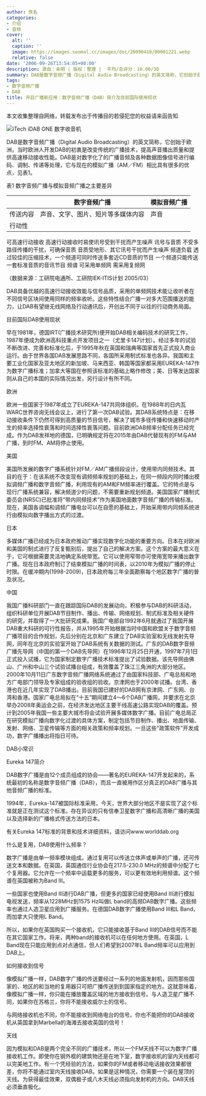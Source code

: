 ```yaml
---
author: 佚名
categories:
- 介绍
- 音频
cover:
  alt: ''
  caption: ''
  image: https://images.soomal.cc/images/doc/20090418/00001221.webp
  relative: false
date: '2006-09-26T13:54:05+08:00'
description: 源自：未明 | 版权：整理 |  平均/总评分：10.00/30
summary: DAB是数字音频广播（Digital Audio Broadcasting）的英文简称，它创始于欧洲，当时欧洲人开发DAB的初衷是改变传统的广播技术，提高声音播出质量和提供高速移动接收性能。DAB是对数字化了的广播音频及各种数据图像信号进行编码、调制、传递等处理，它与现在的模拟广播（AM／FM）相比具有很多的优点
tags:
- 数字音频广播
- DAB
title: 开启广播新应用：数字音频广播（DAB）简介及目前国际使用现状
---
```


本文收集整理自网络，转载发布出于传播目的若侵犯您的权益请来函告知



![iTech iDAB ONE 数字收音机](https://images.soomal.cc/images/doc/20090418/00001221.webp)



DAB是数字音频广播（Digital Audio Broadcasting）的英文简称，它创始于欧洲，当时欧洲人开发DAB的初衷是改变传统的广播技术，提高声音播出质量和提供高速移动接收性能。DAB是对数字化了的广播音频及各种数据图像信号进行编码、调制、传递等处理，它与现在的模拟广播（AM／FM）相比具有很多的优点，见表1。



表1  数字音频广播与模拟音频广播之主要差异



|  | 数字音频广播 | 模拟音频广播 |
| --- | --- | --- |
| 传送内容 | 声音、文字、图片、短片等多媒体内容 | 声音 |
| 行动性 |

 可高速行动接收  高速行动接收时易使讯号受到干扰而产生噪声  讯号与音质  不受多路径传播的干扰，可确保音质 音质受地形、其它讯号干扰而产生噪声  频道负载  透过较佳的压缩技术，一个频道可同时传送多套近CD音质的节目 一个频道只能传送一套标准音质的音讯节目  频谱    可采用单频网    需采用复频网

（数据来源：工研院电通所、工研院IEK-ITIS计划 2005/03）



DAB具备优越的高速行动接收效能与信号品质，采用的单频网技术能让收听者在不同信号区块间使用同样的频率收听。这些特性结合广播一对多大范围播送的能力，让DAB有望继无线网络及行动通讯后，开创出不同于以往的行动商务局面。

目前国际DAB使用现状

早在1981年，德国IRT(广播技术研究所)便开始DAB相关编码技术的研究工作，1987年便成为欧洲高科技重点开发项目之一（尤里卡147计划）。经过多年的试验不断改进、完善和标准化后，于1995年秋在英国和瑞典等国家首先正式投入商业运行。由于世界各国DAB发展思路不同，各国所采用制式标准也各异。我国和主要工业化国家及亚太地区的新加坡、马来西亚、韩国等国家都采用EUREKA-147作为数字广播标准；加拿大等国在参照该标准的基础上略作修改；美、日等发达国家则从自己的本国的实际情况出发，另行设计有所不同。

欧洲

欧洲一些国家于1987年成立了EUREKA-147共同体组织。在1988年的日内瓦WARC世界咨询无线会议上，进行了第一次DAB试验。其DAB系统特点是：在移动接收条件下仍然可得到高质量的节目信号，解决了城市多径传播和快速移动时产生的频率选择性衰落和时间选择性衰落问题。目前欧洲DAB频率分配任务已经完成。作为DAB发祥地的德国，已明确规定将在2015年由DAB代替现有的FM与AM广播，到时FM、AM将停止使用。

美国

美国所发展的数字广播系统针对FM／AM广播频段设计，使用带内同频技术。其目的在于：在该系统不改变现有调频频率规划的基础上，在同一频段内同时播出模拟调频广播和数字音频广播，利用现有的AM和FM频率进行覆盖。它的特点是与现行广播系统兼容，解决频道少的问题，不需要重新规划频道。美国国家广播制式委员会(NRSC)已批准将“带内同频技术”作为美国地面数字音频广播的传输标准。现在，美国各调幅和调频广播电台可以在自愿的基础上，开始采用带内同频系统进行由模拟向数字播出方式的过渡。

日本

多媒体广播已经成为日本政府推动广播实现数字化功能的重要方向。日本在对欧洲和美国的制式进行了反复甄别后，提出了自己的解决方案。这个方案的最大意义在于，它可根据需要灵活地确定系统带宽。它可以使用窄带亦可使用宽带来播出数字广播。现在日本政府制订了结束模拟广播的时间表，以2010年为模拟广播的停止时限。在缓冲期内(1998-2009)，日本政府每三年全面勘察每个地区数字广播的普及状况。

中国

我国广播科研部门一直在跟踪国际DAB的发展动向，积极参与DAB的科研活动，组织科研单位开展DAB节目制作、播出、传输、网络规划、制式标准及相关硬件的研究，并取得了一大批研究成果。我国广电部自1992年6月就通过了我国开展DAB重大科研的可行性报告，并从1995年开始根据当时中国和欧盟关于数字音频广播项目的合作规划，先后分别在北京和广东建立了DAB实验室和无线发射先导网，同年在北京的实验室开始了DAB系统有关数据的测试。广东的DAB数字音频广播先导网（中国的第一个DAB先导网）在1996年12月25日开通，1997年7月1日正式投入试播，它为国家制定数字广播技术标准提出了试验数据。该先导网由佛山、广州和中山三个试验试播台组成，有效覆盖了珠江三角洲的大部分地区。2000年10月11日广东数字音频广播网络系统通过了由国家科技部、广电总局和地方广电部门领导及专家组成的验收组的验收。京津网也于2000年试播。台湾、香港也在近几年实现了DAB播出。目前我国已建好的DAB网有京津网、广东网、台湾和香港。国家广电总局拟在“十五”期间建立4～6个DAB广播网，并要求在北京举办2008年奥运会之前，在经济发达地区主要干线高速公路实现DAB的覆盖。预计到2005年我国一些主要大城市将会试验开展多媒体数字广播。目前广电总局正在研究模拟广播向数字化过渡的具体方案，制定包括节目制作、播出、地面传输、发射、网络、卫星传输等方面的相关政策和频率规划。一旦这些“政策软件”开发成功，数字广播播出将指日可待。

DAB小常识

Eureka 147简介



DAB数字广播是由12个成员组成的协会――著名的EUREKA-147开发起来的，系统最初的名称是数字音频广播（DAB），而且一直被用作区分真正的DAB广播与其他音频广播的标准。

1994年，Eureka-147被国际标准采用，今天，世界大部分地区不是实现了这个标准就是正在测试这个标准。存在异议的只有信奉卫星数字广播和高清晰广播的美国以及选择新的广播格式传送方法的日本。

有关Eureka 147标准的背景和技术详细资料，请访问www.worlddab.org



什么是复用，DAB使用什么频率？

数字广播是由单一频率模块组成。通过复用可以传送立体声或单声的广播，还可传送文本和数据。在英国，英国通信行业协会在217.5-230.0 MHz的频谱中分配了七个复用器。它允许在一个频率中运载更多的服务，可以更有效地利用频谱。这个频谱在英国被称为Band III。



一些国家也使用Band III进行DAB广播，但更多的国家已经使用Band III进行模拟电视发送，频率从1228MHz到1575 Hz叫做L band的高频DAB数字广播。这些频率也通过人造卫星应用到广播服务。在德国DAB数字广播使用Band III和L Band，而加拿大只使用L Band。



所以，如果你在英国购买一个接收机，它只能接收基于Band III的DAB信号而不能在其它国家工作。将来，两种band的接收机可以在任何地方使用。在英国，L Band现在只能应用到点对点通信，但人们希望到2007年L Band频率可以应用到DAB上。



如何接收到信号

像模拟广播一样，DAB数字广播的传送要经过一系列的地面发射机，因而那些国家的、地区的和当地的复用器只可把广播传送到到国家指定的地方。这就意味着，像模拟广播一样，你只能在播放覆盖区域的地方接收到信号。与人造卫星广播不同，如果你在苏格兰，你将不能接收威尔士的信号。

与网络接收机也不同，你不能接收到网络电台的信号。你也不能把你的DAB接收机从英国拿到Marbella的海滩去接收英国的信号！

天线

因为模拟和DAB是两个完全不同的广播技术，所以一个FM天线不可以为数字广播接收机工作。即使你在钢外框的建筑物还是在地下室，数字接收机的室内天线都可以完美地工作。有一个凭经验的方法，如果你的FM或者移动电话接收效果都很差，你将不能通过室内天线接收DAB。如果是这种情况，你需要一个装在屋顶的天线。为获得最佳效果，双偶极子或八木天线必须指向发射机的方向。DAB天线必须垂直极化。